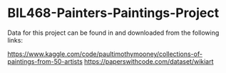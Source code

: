 # BIL468-Painters-Paintings-Project

Data for this project can be found in and downloaded from the following links:

https://www.kaggle.com/code/paultimothymooney/collections-of-paintings-from-50-artists
https://paperswithcode.com/dataset/wikiart
